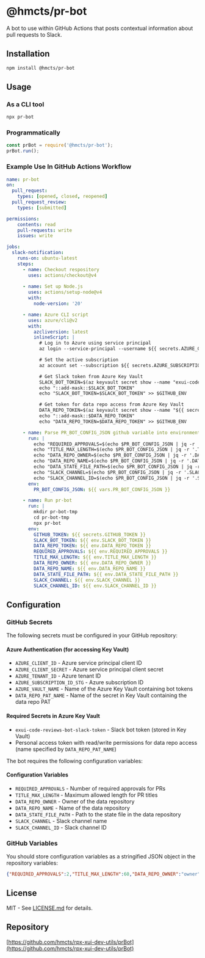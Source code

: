# @hmcts/pr-bot

A bot to use within GitHub Actions that posts contextual information about pull requests to Slack.

## Installation

```bash
npm install @hmcts/pr-bot
```

## Usage

### As a CLI tool

```bash
npx pr-bot
```

### Programmatically

```javascript
const prBot = require('@hmcts/pr-bot');
prBot.run();
```

### Example Use In GitHub Actions Workflow

```yaml
name: pr-bot
on:
  pull_request:
    types: [opened, closed, reopened]
  pull_request_review:
    types: [submitted]

permissions:
    contents: read
    pull-requests: write
    issues: write

jobs:
  slack-notification:
    runs-on: ubuntu-latest
    steps:
      - name: Checkout respository
        uses: actions/checkout@v4
      
      - name: Set up Node.js
        uses: actions/setup-node@v4
        with:
          node-version: '20'

      - name: Azure CLI script
        uses: azure/cli@v2
        with:
          azcliversion: latest
          inlineScript: |
            # Log in to Azure using service principal
            az login --service-principal --username ${{ secrets.AZURE_CLIENT_ID }} --password ${{ secrets.AZURE_CLIENT_SECRET }} --tenant ${{ secrets.AZURE_TENANT_ID }}

            # Set the active subscription
            az account set --subscription ${{ secrets.AZURE_SUBSCRIPTION_ID_STG }}

            # Get Slack token from Azure Key Vault
            SLACK_BOT_TOKEN=$(az keyvault secret show --name "exui-code-reviews-bot-slack-token" --vault-name "${{ secrets.AZURE_VAULT_NAME }}" --query "value" --output tsv)
            echo "::add-mask::$SLACK_BOT_TOKEN"
            echo "SLACK_BOT_TOKEN=$SLACK_BOT_TOKEN" >> $GITHUB_ENV

            # Get token for data repo access from Azure Key Vault
            DATA_REPO_TOKEN=$(az keyvault secret show --name "${{ secrets.DATA_REPO_PAT_NAME }}" --vault-name "${{ secrets.AZURE_VAULT_NAME }}" --query "value" --output tsv)
            echo "::add-mask::$DATA_REPO_TOKEN"
            echo "DATA_REPO_TOKEN=$DATA_REPO_TOKEN" >> $GITHUB_ENV

      - name: Parse PR_BOT_CONFIG_JSON github variable into environment variables
        run: |
          echo "REQUIRED_APPROVALS=$(echo $PR_BOT_CONFIG_JSON | jq -r '.REQUIRED_APPROVALS')" >> $GITHUB_ENV
          echo "TITLE_MAX_LENGTH=$(echo $PR_BOT_CONFIG_JSON | jq -r '.TITLE_MAX_LENGTH')" >> $GITHUB_ENV
          echo "DATA_REPO_OWNER=$(echo $PR_BOT_CONFIG_JSON | jq -r '.DATA_REPO_OWNER')" >> $GITHUB_ENV
          echo "DATA_REPO_NAME=$(echo $PR_BOT_CONFIG_JSON | jq -r '.DATA_REPO_NAME')" >> $GITHUB_ENV
          echo "DATA_STATE_FILE_PATH=$(echo $PR_BOT_CONFIG_JSON | jq -r '.DATA_STATE_FILE_PATH')" >> $GITHUB_ENV
          echo "SLACK_CHANNEL=$(echo $PR_BOT_CONFIG_JSON | jq -r '.SLACK_CHANNEL')" >> $GITHUB_ENV
          echo "SLACK_CHANNEL_ID=$(echo $PR_BOT_CONFIG_JSON | jq -r '.SLACK_CHANNEL_ID')" >> $GITHUB_ENV
        env:
          PR_BOT_CONFIG_JSON: ${{ vars.PR_BOT_CONFIG_JSON }}

      - name: Run pr-bot
        run: |
          mkdir pr-bot-tmp
          cd pr-bot-tmp
          npx pr-bot
        env:
          GITHUB_TOKEN: ${{ secrets.GITHUB_TOKEN }}
          SLACK_BOT_TOKEN: ${{ env.SLACK_BOT_TOKEN }}
          DATA_REPO_TOKEN: ${{ env.DATA_REPO_TOKEN }}
          REQUIRED_APPROVALS: ${{ env.REQUIRED_APPROVALS }}
          TITLE_MAX_LENGTH: ${{ env.TITLE_MAX_LENGTH }}
          DATA_REPO_OWNER: ${{ env.DATA_REPO_OWNER }}
          DATA_REPO_NAME: ${{ env.DATA_REPO_NAME }}
          DATA_STATE_FILE_PATH: ${{ env.DATA_STATE_FILE_PATH }}
          SLACK_CHANNEL: ${{ env.SLACK_CHANNEL }}
          SLACK_CHANNEL_ID: ${{ env.SLACK_CHANNEL_ID }}
```

## Configuration

### GitHub Secrets

The following secrets must be configured in your GitHub repository:

#### Azure Authentication (for accessing Key Vault)
- `AZURE_CLIENT_ID` - Azure service principal client ID
- `AZURE_CLIENT_SECRET` - Azure service principal client secret  
- `AZURE_TENANT_ID` - Azure tenant ID
- `AZURE_SUBSCRIPTION_ID_STG` - Azure subscription ID
- `AZURE_VAULT_NAME` - Name of the Azure Key Vault containing bot tokens
- `DATA_REPO_PAT_NAME` - Name of the secret in Key Vault containing the data repo PAT

#### Required Secrets in Azure Key Vault
- `exui-code-reviews-bot-slack-token` - Slack bot token (stored in Key Vault)
- Personal access token with read/write permissions for data repo access (name specified by `DATA_REPO_PAT_NAME`)

The bot requires the following configuration variables:

#### Configuration Variables
- `REQUIRED_APPROVALS` - Number of required approvals for PRs
- `TITLE_MAX_LENGTH` - Maximum allowed length for PR titles
- `DATA_REPO_OWNER` - Owner of the data repository
- `DATA_REPO_NAME` - Name of the data repository
- `DATA_STATE_FILE_PATH` - Path to the state file in the data repository
- `SLACK_CHANNEL` - Slack channel name
- `SLACK_CHANNEL_ID` - Slack channel ID

### GitHub Variables

You should store configuration variables as a stringified JSON object in the repository variables:

```json
{"REQUIRED_APPROVALS":2,"TITLE_MAX_LENGTH":60,"DATA_REPO_OWNER":"owner","DATA_REPO_NAME":"name","DATA_STATE_FILE_PATH":"path/to/file.json","SLACK_CHANNEL":"channel","SLACK_CHANNEL_ID":"id"}
```

## License

MIT - See [LICENSE.md](LICENSE.md) for details.

## Repository

[https://github.com/hmcts/rpx-xui-dev-utils/prBot](https://github.com/hmcts/rpx-xui-dev-utils/prBot)